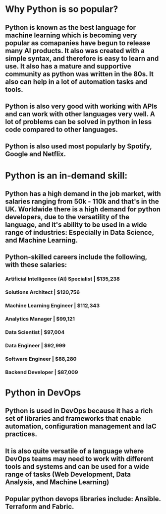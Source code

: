 # Why Python is so popular?

## Python is known as the best language for machine learning which is becoming very popular as comapanies have begun to release many AI products. It also was created with a simple syntax, and therefore is easy to learn and use. It also has a mature and supportive community as python was written in the 80s. It also can help in a lot of automation tasks and tools.

## Python is also very good with working with APIs and can work with other languages very well. A lot of problems can be solved in python in less code compared to other languages.

## Python is also used most popularly by Spotify, Google and Netflix.

# Python is an in-demand skill:

## Python has a high demand in the job market, with salaries ranging from 50k - 110k and that's in the UK. Worldwide there is a high demand for python developers, due to the versatility of the language, and it's ability to be used in a wide range of industries: Especially in Data Science, and Machine Learning.

## Python-skilled careers include the following, with these salaries: 

### Artificial Intelligence (AI) Specialist | $135,238
### Solutions Architect | $120,756
### Machine Learning Engineer | $112,343
### Analytics Manager | $99,121
### Data Scientist | $97,004
### Data Engineer | $92,999
### Software Engineer | $88,280
### Backend Developer | $87,009

# Python in DevOps

## Python is used in DevOps because it has a rich set of libraries and frameworks that enable automation, configuration management and IaC practices.

## It is also quite versatile of a language where DevOps teams may need to work with different tools and systems and can be used for a wide range of tasks (Web Development, Data Analysis, and Machine Learning)

## Popular python devops libraries include: Ansible. Terraform and Fabric.


